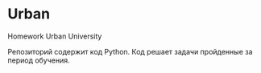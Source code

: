 # Urban
Homework Urban University

Репозиторий содержит код Python.
Код решает задачи пройденные за период обучения.
